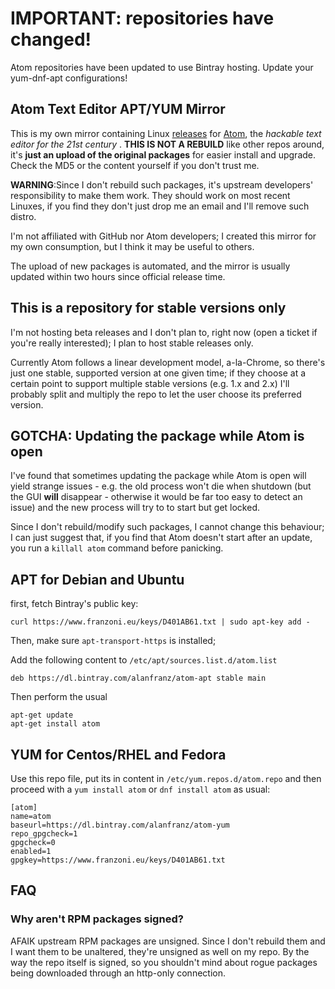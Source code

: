 # IMPORTANT: repositories have changed!

Atom repositories have been updated to use Bintray hosting. Update your yum-dnf-apt configurations!

## Atom Text Editor APT/YUM Mirror
This is my own mirror containing Linux [releases](https://github.com/atom/atom/releases) for [Atom](https://atom.io), the *hackable text editor for the 21st century* . **THIS IS NOT A REBUILD** like other repos around, it's **just an upload of the original packages** for easier install and upgrade. Check the MD5 or the content yourself if you don't trust me.



**WARNING**:Since I don't rebuild such packages, it's upstream developers' responsibility to make them work. They should work on most recent Linuxes, if you find they don't just drop me an email and I'll remove such distro.

I'm not affiliated with GitHub nor Atom developers; I created this mirror for my own consumption, but I think it may be useful to others.

The upload of new packages is automated, and the mirror is usually updated within two hours since official release time.

## This is a repository for stable versions only

I'm not hosting beta releases and I don't plan to, right now (open a ticket if you're really interested); I plan to host stable releases only.

Currently Atom follows a linear development model, a-la-Chrome, so there's just one stable, supported version at one given time; if they choose at a certain point to support multiple stable versions (e.g. 1.x and 2.x) I'll probably split and multiply the repo to let the user choose its preferred version.

## **GOTCHA**: Updating the package while Atom is open

I've found that sometimes updating the package while Atom is open will yield strange issues - e.g. the old process won't die when shutdown (but the GUI **will** disappear - otherwise it would be far too easy to detect an issue) and the new process will try to to start but get locked.

Since I don't rebuild/modify such packages, I cannot change this behaviour; I can just suggest that, if you find that Atom doesn't start after an update, you run a ```killall atom``` command before panicking.

## APT for Debian and Ubuntu
first, fetch Bintray's public key:

```
curl https://www.franzoni.eu/keys/D401AB61.txt | sudo apt-key add -
```

Then, make sure ```apt-transport-https``` is installed;

Add the following content to ```/etc/apt/sources.list.d/atom.list```

```
deb https://dl.bintray.com/alanfranz/atom-apt stable main
```

Then perform the usual

```
apt-get update
apt-get install atom
```

## YUM for Centos/RHEL and Fedora

Use this repo file, put its in content in ```/etc/yum.repos.d/atom.repo``` and then proceed with a ```yum install atom``` or ```dnf install atom``` as usual:
       
```
[atom]
name=atom
baseurl=https://dl.bintray.com/alanfranz/atom-yum
repo_gpgcheck=1
gpgcheck=0
enabled=1
gpgkey=https://www.franzoni.eu/keys/D401AB61.txt
```

## FAQ

### Why aren't RPM packages signed?

AFAIK upstream RPM packages are unsigned. Since I don't rebuild them and I want them to be unaltered, they're unsigned as well on my repo. By the way the repo itself is signed, so you shouldn't mind about rogue packages being downloaded through an http-only connection.

